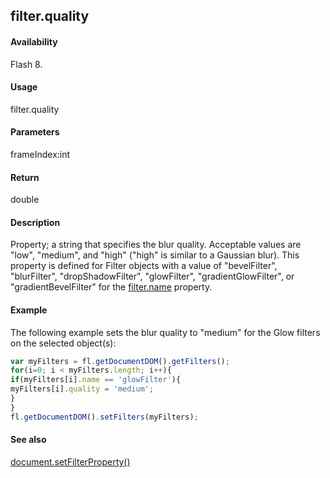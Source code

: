 ## filter.quality

#### Availability

Flash 8.

#### Usage

filter.quality

#### Parameters

frameIndex:int

#### Return

double

#### Description

Property; a string that specifies the blur quality. Acceptable values are "low", "medium", and "high" ("high" is similar to a Gaussian blur). This property is defined for Filter objects with a value of "bevelFilter", "blurFilter", "dropShadowFilter", "glowFilter", "gradientGlowFilter", or "gradientBevelFilter" for the [filter.name](../Filter_object/filter13.md) property.

#### Example

The following example sets the blur quality to "medium" for the Glow filters on the selected object(s):
```javascript
var myFilters = fl.getDocumentDOM().getFilters();
for(i=0; i < myFilters.length; i++){
if(myFilters[i].name == 'glowFilter'){
myFilters[i].quality = 'medium';
}
}
fl.getDocumentDOM().setFilters(myFilters);

```
#### See also

[document.setFilterProperty()](../Document_object/docum520.md)
